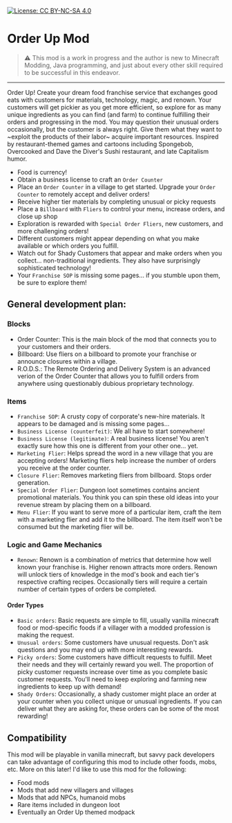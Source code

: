 [![License: CC BY-NC-SA 4.0](https://img.shields.io/badge/License-CC%20BY--NC--SA%204.0-lightgrey.svg)](https://creativecommons.org/licenses/by-nc-sa/4.0/)
# Order Up Mod
> :warning: This mod is a work in progress and the author is new to Minecraft Modding, Java programming, and just about every other skill required to be successful in this endeavor.

---
Order Up! Create your dream food franchise service that exchanges good eats with customers for materials, technology, magic, and renown. Your customers will get pickier as you get more efficient, so explore for as many unique ingredients as you can find (and farm) to continue fulfilling their orders and progressing in the mod. You may question their unusual orders occasionally, but the customer is always right. Give them what they want to ~exploit the products of their labor~ acquire important resources. Inspired by restaurant-themed games and cartoons including Spongebob, Overcooked and Dave the Diver's Sushi restaurant, and late Capitalism humor.

- Food is currency!
- Obtain a business license to craft an `Order Counter`
- Place an `Order Counter` in a village to get started. Upgrade your `Order Counter` to remotely accept and deliver orders!
- Receive higher tier materials by completing unusual or picky requests
- Place a `Billboard` with `Fliers` to control your menu, increase orders, and close up shop
- Exploration is rewarded with `Special Order Fliers`, new customers, and more challenging orders!
- Different customers might appear depending on what you make available or which orders you fulfill.
- Watch out for Shady Customers that appear and make orders when you collect... non-traditional ingredients. They also have surprisingly sophisticated technology!
- Your `Franchise SOP` is missing some pages... if you stumble upon them, be sure to explore them!

## General development plan:

### Blocks
- Order Counter: This is the main block of the mod that connects you to your customers and their orders.
- Billboard: Use fliers on a billboard to promote your franchise or announce closures within a village.
- R.O.D.S.: The Remote Ordering and Delivery System is an advanced verion of the Order Counter that allows you to fulfill orders from anywhere using questionably dubious proprietary technology.

### Items
- `Franchise SOP`: A crusty copy of corporate's new-hire materials. It appears to be damaged and is missing some pages...
- `Business License (counterfeit)`: We all have to start somewhere!
- `Business License (legitimate)`: A real business license! You aren't exactly sure how this one is different from your other one... yet.
- `Marketing Flier`: Helps spread the word in a new village that you are accepting orders! Marketing fliers help increase the number of orders you receive at the order counter.
- `Closure Flier`: Removes marketing fliers from billboard. Stops order generation.
- `Special Order Flier`: Dungeon loot sometimes contains ancient promotional materials. You think you can spin these old ideas into your revenue stream by placing them on a billboard.
- `Menu Flier`: If you want to serve more of a particular item, craft the item with a marketing flier and add it to the billboard. The item itself won't be consumed but the marketing flier will be.

### Logic and Game Mechanics
- `Renown`: Renown is a combination of metrics that determine how well known your franchise is. Higher renown attracts more orders. Renown will unlock tiers of knowledge in the mod's book and each tier's respective crafting recipes. Occasionally tiers will require a certain number of certain types of orders be completed.

#### Order Types
  - `Basic orders`: Basic requests are simple to fill, usually vanilla minecraft food or mod-specific foods if a villager with a modded profession is making the request.
  - `Unusual orders`: Some customers have unusual requests. Don't ask questions and you may end up with more interesting rewards.
  - `Picky orders`: Some customers have difficult requests to fulfill. Meet their needs and they will certainly reward you well. The proportion of picky customer requests increase over time as you complete basic customer requests. You'll need to keep exploring and farming new ingredients to keep up with demand!
  - `Shady Orders`: Occasionally, a shady customer might place an order at your counter when you collect unique or unusual ingredients. If you can deliver what they are asking for, these orders can be some of the most rewarding!
 
## Compatibility
This mod will be playable in vanilla minecraft, but savvy pack developers can take advantage of configuring this mod to include other foods, mobs, etc. More on this later! I'd like to use this mod for the following:
- Food mods
- Mods that add new villagers and villages
- Mods that add NPCs, humanoid mobs
- Rare items included in dungeon loot
- Eventually an Order Up themed modpack


